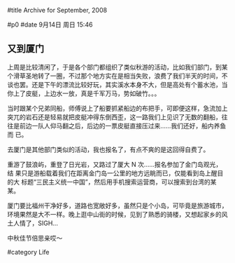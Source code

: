 
#title Archive for September, 2008

#p0
#date 9月14日 周日 15:46

## 又到厦门

上周是比较清闲了，于是各个部门都组织了类似秋游的活动，比如我们部门，到某
个滑草圣地转了一圈，不过那个地方实在是相当失败，浪费了我们半天的时间，不
谈也罢。还是下午的漂流比较好玩，其实溪水本身不大，但是高处有个蓄水池，当
你上了皮艇，上边水一放，真是千军万马，势如破竹。。。

当时跟某个兄弟同船，师傅说上了船要抓紧船边的布把手，可即便这样，急流加上
突兀的岩石还是轻易就把皮艇冲得东倒西歪，这一路我们上见识了无数的翻船，往
往是前边一队人仰马翻之后，后边的一票皮艇直接压过来……我们还好，船内养鱼而
已。

去厦门是其他部门类似的活动，我也报名了，有点不爽的是这回得自费了。

重游了鼓浪屿，重登了日光岩，又路过了厦大 N 次……报名参加了金门岛观光，结
果只是游船载着我们在距离金门岛一公里的地方远眺而已，仅能看到岛上醒目的大
标题“三民主义统一中国”，然后用手机搜索运营商，可以搜索到台湾的某某。

厦门要比福州干净好多，道路也宽敞好多，虽然只是个小岛，可毕竟是旅游城市，
环境果然是大不一样。晚上逛中山街的时候，见到了熟悉的骑楼，又想起家乡的风
土人情了，SIGH...

中秋佳节倍思亲哎～

#category Life

<!-- date: 2008-09-14T15:46:09+0800 -->



